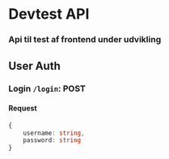 # Devtest API
### Api til test af frontend under udvikling


## User Auth
### Login `/login`: POST
#### Request
```typescript
{
    username: string,
    password: string
}
```


